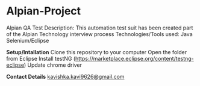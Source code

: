 # Alpian-Project
Alpian QA Test
Description: This automation test suit has been created part of the Alpian Technology interview process
Technologies/Tools used: Java Selenium/Eclipse

**Setup/Intallation**
Clone this repository to your computer
Open the folder from Eclipse
Install testNG (https://marketplace.eclipse.org/content/testng-eclipse)
Update chrome driver

**Contact Details**
kavishka.kavi9626@gmail.com

